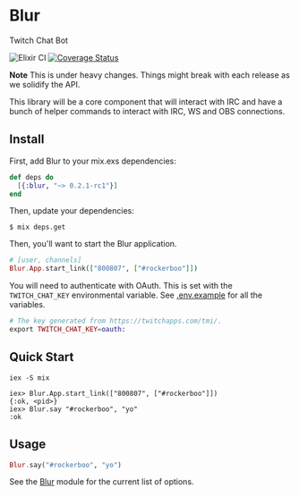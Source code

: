 Blur
====

Twitch Chat Bot

![Elixir CI](https://github.com/rockerBOO/blur/workflows/Elixir%20CI/badge.svg)
[![Coverage Status](https://coveralls.io/repos/github/rockerBOO/blur/badge.svg)](https://coveralls.io/github/rockerBOO/blur)

**Note** This is under heavy changes. Things might break with each release as we solidify the API.

This library will be a core component that will interact with IRC and have a bunch of helper commands to interact with IRC, WS and OBS connections.

## Install

First, add Blur to your mix.exs dependencies:

```elixir
def deps do
  [{:blur, "~> 0.2.1-rc1"}]
end
```

Then, update your dependencies:

```sh-session
$ mix deps.get
```

Then, you'll want to start the Blur application. 

```elixir
# [user, channels]
Blur.App.start_link(["800807", ["#rockerboo"]])
```

You will need to authenticate with OAuth. This is set with the `TWITCH_CHAT_KEY` environmental variable. See [.env.example](.env.example) for all the variables. 


```elixir
# The key generated from https://twitchapps.com/tmi/.
export TWITCH_CHAT_KEY=oauth:
```

## Quick Start

```sh-session
iex -S mix

iex> Blur.App.start_link(["800807", ["#rockerboo"]])
{:ok, <pid>}
iex> Blur.say "#rockerboo", "yo"
:ok
```

## Usage

```elixir
Blur.say("#rockerboo", "yo")
```

See the [Blur](lib/blur.ex) module for the current list of options.
